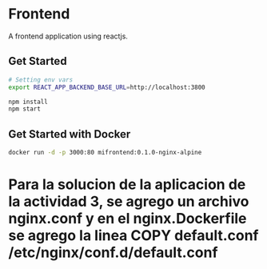 # Frontend
A frontend application using reactjs.

## Get Started

``` bash
# Setting env vars
export REACT_APP_BACKEND_BASE_URL=http://localhost:3800

npm install
npm start
```

## Get Started with Docker

``` bash
docker run -d -p 3000:80 mifrontend:0.1.0-nginx-alpine
```

# Para la solucion de la aplicacion de la actividad 3, se agrego un archivo nginx.conf y en el nginx.Dockerfile se agrego la linea COPY default.conf /etc/nginx/conf.d/default.conf
